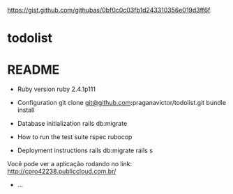 https://gist.github.com/githubas/0bf0c0c03fb1d243310356e019d3ff6f

# todolist

# README

* Ruby version
ruby 2.4.1p111

* Configuration
git clone git@github.com:praganavictor/todolist.git
bundle install

* Database initialization
rails db:migrate

* How to run the test suite
rspec
rubocop

* Deployment instructions
rails db:migrate
rails s

Você pode ver a aplicação rodando no link: http://cpro42238.publiccloud.com.br/

* ...
